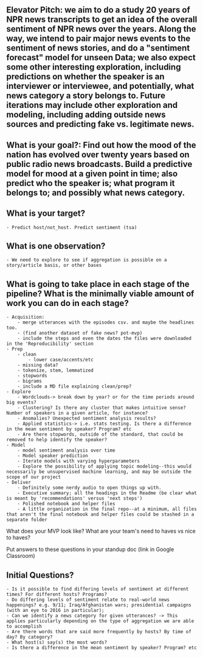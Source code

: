 ## Elevator Pitch: we aim to do a study 20 years of NPR news transcripts to get an idea of the overall sentiment of NPR news over the years.  Along the way, we intend to pair major news events to the sentiment of news stories, and do a "sentiment forecast" model for unseen Data; we also expect some other interesting exploration, including predictions on whether the speaker is an interviewer or interviewee, and potentially, what news category a story belongs to.  Future iterations may include other exploration and modeling, including adding outside news sources and predicting fake vs. legitimate news.






## What is your goal?: Find out how the mood of the nation has evolved over twenty years based on public radio news broadcasts. Build a predictive model for mood at a given point in time; also predict who the speaker is; what program it belongs to; and possibly what news category.

## What is your target? 
    - Predict host/not_host. Predict sentiment (tsa)

## What is one observation?
    - We need to explore to see if aggregation is possible on a story/article basis, or other bases

## What is going to take place in each stage of the pipeline? What is the minimally viable amount of work you can do in each stage?
    - Acquisition: 
        - merge utterances with the episodes csv. and maybe the headlines too.
        - (find another dataset of fake news? pot-mvp)
        - include the steps and even the dates the files were downloaded in the 'Reproducibility' section
    - Prep
        - clean
            - lower case/accents/etc
        - missing data?
        - tokenize, stem, lemmatized 
        - stopwords
        - bigrams
        - include a MD file explaining clean/prep? 
    - Explore
        - Wordclouds-> break down by year? or for the time periods around big events?
        - Clustering? Is there any cluster that makes intuitive sense?  Number of speakers in a given article, for instance?
        - Anomalies? Unexpected sentiment analysis results? 
        - Applied statistics-> i.e. stats testing. Is there a difference in the mean sentiment by speaker? Program? etc
        - Are there stopwords, outside of the standard, that could be removed to help identify the speaker?
    - Model
        - model sentiment analysis over time
        - Model speaker prediction
        - Iterate models with varying hyperparameters
        - Explore the possibility of applying topic modeling--this would necessarily be unsupervised machine learning, and may be outside the scope of our project
    - Deliver
        - Definitely some nerdy audio to open things up with.
        - Executive summary; all the headings in the Readme (be clear what is meant by 'recommendations' versus 'next steps')
        - Polished notebook and helper files
        - A little organization in the final repo--at a minimum, all files that aren't the final notebook and helper files could be stashed in a separate folder


What does your MVP look like? What are your team's need to haves vs nice to haves?


Put answers to these questions in your standup doc (link in Google Classroom)


## Initial Questions?
    - Is it possible to find differing levels of sentiment at different times? For different hosts? Programs?
    - Do differing levels of sentiment relate to real-world news happenings? e.g. 9/11; Iraq/Afghanistan wars; presidential campaigns (with an eye to 2016 in particular); 
    - Can we identify a news category for given utterances? -> This applies particularly depending on the type of aggregation we are able to accomplish
    - Are there words that are said more frequently by hosts? By time of day? By category?
    - What host(s) say(s) the most words? 
    - Is there a difference in the mean sentiment by speaker? Program? etc